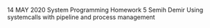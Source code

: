14 MAY 2020 
System Programming Homework 5
Semih Demir
Using systemcalls with pipeline and process management

